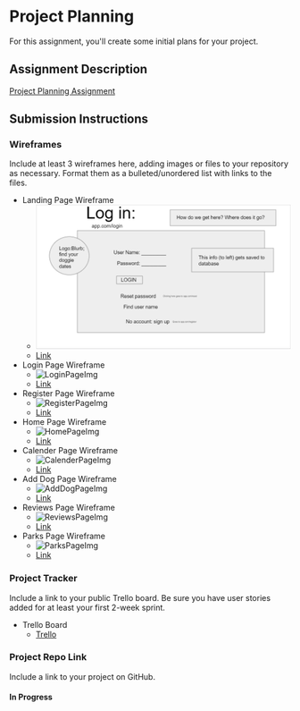 # Project Planning
For this assignment, you'll create some initial plans for your project.

## Assignment Description
[Project Planning Assignment](https://education.launchcode.org/liftoff/modules/assignments/project-planning)

## Submission Instructions

### Wireframes

Include at least 3 wireframes here, adding images or files to your repository as necessary. Format them as a bulleted/unordered list with links to the files.

* Landing Page Wireframe
  * ![LandingPageImg](P3-Project_Planning/images/Landing_page.PNG)
  * [Link](https://docs.google.com/presentation/d/1ME1nKir682vL1V4zpgmKiTc6zswrW5MrvYKF4pJgLiM/edit#slide=id.ge9461ce257_0_0)
* Login Page Wireframe
  * ![LoginPageImg](/images/Login.PNG)
  * [Link](https://docs.google.com/presentation/d/1ME1nKir682vL1V4zpgmKiTc6zswrW5MrvYKF4pJgLiM/edit#slide=id.p)
* Register Page Wireframe
  * ![RegisterPageImg](/images/Register.PNG)
  * [Link](https://docs.google.com/presentation/d/1ME1nKir682vL1V4zpgmKiTc6zswrW5MrvYKF4pJgLiM/edit#slide=id.ge89fae4c4e_1_0)
* Home Page Wireframe
  * ![HomePageImg](/images/Home.PNG)
  * [Link](https://docs.google.com/presentation/d/1ME1nKir682vL1V4zpgmKiTc6zswrW5MrvYKF4pJgLiM/edit#slide=id.ge89fae4c4e_1_5)
* Calender Page Wireframe
  * ![CalenderPageImg](/images/Calender.PNG)
  * [Link](https://docs.google.com/presentation/d/1ME1nKir682vL1V4zpgmKiTc6zswrW5MrvYKF4pJgLiM/edit#slide=id.ge89fae4c4e_1_10)
* Add Dog Page Wireframe
  * ![AddDogPageImg](/images/Add_Dog.PNG)
  * [Link](https://docs.google.com/presentation/d/1ME1nKir682vL1V4zpgmKiTc6zswrW5MrvYKF4pJgLiM/edit#slide=id.ge89fae4c4e_2_0)
* Reviews Page Wireframe
  * ![ReviewsPageImg](/images/Reviews.PNG)
  * [Link](https://docs.google.com/presentation/d/1ME1nKir682vL1V4zpgmKiTc6zswrW5MrvYKF4pJgLiM/edit#slide=id.ge9461ce257_0_19)
* Parks Page Wireframe
  * ![ParksPageImg](/images/Parks.PNG)
  * [Link](https://docs.google.com/presentation/d/1ME1nKir682vL1V4zpgmKiTc6zswrW5MrvYKF4pJgLiM/edit#slide=id.ge9461ce257_0_28)


### Project Tracker

Include a link to your public Trello board. Be sure you have user stories added for at least your first 2-week sprint.

* Trello Board
    * [Trello](https://trello.com/b/1uO2vv7O/liftoff-project-board)

### Project Repo Link

Include a link to your project on GitHub.

#### In Progress
